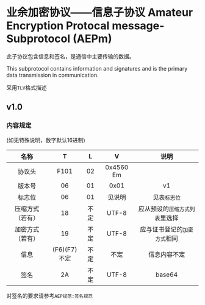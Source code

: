 # 业余加密协议——信息子协议 Amateur Encryption Protocal message-Subprotocol (AEPm)
此子协议包含信息和签名，是通信中主要传输的数据。

This subprotocol contains information and signatures and is the primary data transmission in communication.

采用`TLV`格式描述

## v1.0
### 内容规定
(如无特殊说明，数字默认16进制)

| 名称 | T | L | V | 说明 |
|:-------:|:----:|:---:|:----:|:----:|
| 协议头 | F101  | 02 | 0x4560 Em|  |
| 版本号 | 06 | 01 | 0x01 | v1 |
| 标志位 | 06 | 01 | 见说明 | 见表`标志位` |
| 压缩方式（若有） | 18 | 不定 | UTF-8 | 应从预设的`压缩方式列表`里选择 |
| 加密方式（若有） | 19 | 不定 | UTF-8 | 应与证书登记的`加密方式`相同 |
| 信息 | (F6)(F7)不定 | 不定 | 不定 | 信息内容不定 |
| 签名 | 2A | 不定 | UTF-8 | base64 |

对签名的要求请参考`AEP规范:签名规范`
